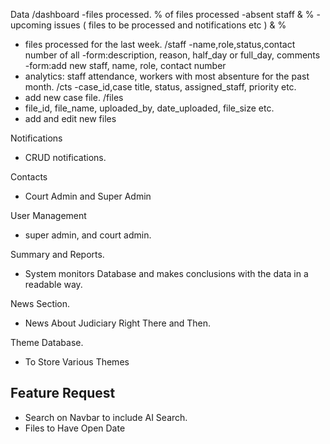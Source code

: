 Data
/dashboard
-files processed.
% of files processed
-absent staff & %
-upcoming issues ( files to be processed and notifications etc ) & %
- files processed for the last week.
  /staff
  -name,role,status,contact number of all
  -form:description, reason, half_day or full_day, comments
  -form:add new staff, name, role, contact number
- analytics: staff attendance, workers with most absenture for the past month.
  /cts
  -case_id,case title, status, assigned_staff, priority etc.
- add new case file.
  /files
- file_id, file_name, uploaded_by, date_uploaded, file_size etc.
- add and edit new files

Notifications
- CRUD notifications.

Contacts
- Court Admin and Super Admin

User Management
- super admin, and court admin.

Summary and Reports.
- System monitors Database and makes conclusions with the data in a readable way.

News Section.
- News About Judiciary Right There and Then.

Theme Database.
- To Store Various Themes

## Feature Request
- Search on Navbar to include AI Search.
- Files to Have Open Date
